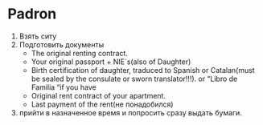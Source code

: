 # Padron

1. Взять ситу
2. Подготовить документы
    * The original renting contract.
    * Your original passport + NIE´s(also of Daughter)
    * Birth certification of daughter, traduced to Spanish or Catalan(must be sealed by the consulate or sworn translator!!!). or “Libro de Familia “if you have
    * Original rent contract of your apartment.
    * Last payment of the rent(не понадобился)
3. прийти в назначенное время и попросить сразу выдать бумаги.
